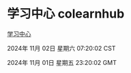 # 学习中心 colearnhub
[学习中心](http://219.139.197.74:56308/colearnhub/)

2024年 11月 02日 星期六 07:20:02 CST

2024年 11月 01日 星期五 23:20:02 GMT
